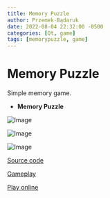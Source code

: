 ```yaml
---
title: Memory Puzzle
author: Przemek-Bądaruk
date: 2022-08-04 22:32:00 -0500
categories: [Qt, game]
tags: [memorypuzzle, game]
---
```


# Memory Puzzle
Simple memory game.

* **Memory Puzzle**

![Image](https://user-images.githubusercontent.com/28188300/179404478-51209555-f0b4-431b-a28e-7c0cc4a56466.png)

![Image](https://user-images.githubusercontent.com/28188300/179404480-f2f5b7ed-ba8f-4b57-9dc3-a4d41b7031a5.png)

![Image](https://user-images.githubusercontent.com/28188300/179404481-a33359ac-8e4c-4faa-b912-ed3f11f16cc3.png)

[Source code](https://github.com/Przemekkkth/MemoryPuzzle_Qt-Cpp)

[Gameplay](https://youtu.be/H4vZxkOIpcw)

[Play online](/assets/games/memorypuzzle/index.html)



